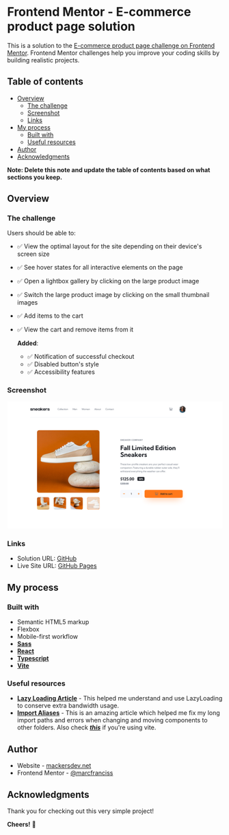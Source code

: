 # Frontend Mentor - E-commerce product page solution

This is a solution to the [E-commerce product page challenge on Frontend Mentor](https://www.frontendmentor.io/challenges/ecommerce-product-page-UPsZ9MJp6). Frontend Mentor challenges help you improve your coding skills by building realistic projects.

## Table of contents

- [Overview](#overview)
  - [The challenge](#the-challenge)
  - [Screenshot](#screenshot)
  - [Links](#links)
- [My process](#my-process)
  - [Built with](#built-with)
  - [Useful resources](#useful-resources)
- [Author](#author)
- [Acknowledgments](#acknowledgments)

**Note: Delete this note and update the table of contents based on what sections you keep.**

## Overview

### The challenge

Users should be able to:

- ✅ View the optimal layout for the site depending on their device's screen size
- ✅ See hover states for all interactive elements on the page
- ✅ Open a lightbox gallery by clicking on the large product image
- ✅ Switch the large product image by clicking on the small thumbnail images
- ✅ Add items to the cart
- ✅ View the cart and remove items from it

  **Added**:

  - ✅ Notification of successful checkout
  - ✅ Disabled button's style
  - ✅ Accessibility features

### Screenshot

![](./screenshot.png)

### Links

- Solution URL: [GitHub](https://github.com/marcfranciss/E-commerce-product-page.git)
- Live Site URL: [GitHub Pages](https://marcfranciss.github.io/E-commerce-product-page)

## My process

### Built with

- Semantic HTML5 markup
- Flexbox
- Mobile-first workflow
- **[Sass](https://sass-lang.com/documentation/)**
- **[React](https://reactjs.org/)**
- **[Typescript](https://www.typescriptlang.org/docs/handbook/intro.html)**
- **[Vite](https://vitejs.dev/guide/)**

### Useful resources

- **[Lazy Loading Article](https://www.freecodecamp.org/news/how-to-lazy-load-images-in-react/)** - This helped me understand and use LazyLoading to conserve extra bandwidth usage.
- **[Import Aliases](https://www.divotion.com/blog/how-to-configure-import-aliases-in-vite-typescript-and-jest)** - This is an amazing article which helped me fix my long import paths and errors when changing and moving components to other folders. Also check **_[this](https://www.divotion.com/blog/how-to-configure-import-aliases-in-vite-typescript-and-jest)_** if you're using vite.

## Author

- Website - [mackersdev.net](https://www.mackersdev.net)
- Frontend Mentor - [@marcfranciss](https://www.frontendmentor.io/profile/marcfranciss)

## Acknowledgments

Thank you for checking out this very simple project!

**Cheers!** 🍻
